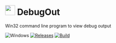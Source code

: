 <img src="bug.ico" width=32/> DebugOut
==========

Win32 command line program to view debug output

![Windows](https://img.shields.io/badge/platform-Windows-blue.svg)
[![Releases](https://img.shields.io/github/release/RadAd/DbgOut.svg)](https://github.com/RadAd/DbgOut/releases/latest)
[![Build](https://img.shields.io/appveyor/ci/RadAd/DbgOut.svg)](https://ci.appveyor.com/project/RadAd/DbgOut)
